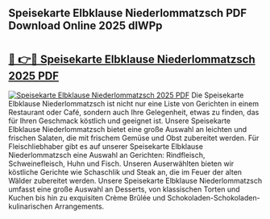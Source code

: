 ## Speisekarte Elbklause Niederlommatzsch PDF Download Online 2025 dIWPp

# <h2><a href="http://gca9goq.nevu.top/?p=Speisekarte+Elbklause+Niederlommatzsch">🔗 👉🔴 Speisekarte Elbklause Niederlommatzsch 2025 PDF</a></h2>

[![Speisekarte Elbklause Niederlommatzsch 2025 PDF](https://i.imgur.com/dBaPXMq.png)](http://gca9goq.nevu.top/?p=Speisekarte+Elbklause+Niederlommatzsch)
Die Speisekarte Elbklause Niederlommatzsch ist nicht nur eine Liste von Gerichten in einem Restaurant oder Café, sondern auch Ihre Gelegenheit, etwas zu finden, das für Ihren Geschmack köstlich und geeignet ist. Unsere Speisekarte Elbklause Niederlommatzsch bietet eine große Auswahl an leichten und frischen Salaten, die mit frischem Gemüse und Obst zubereitet werden. Für Fleischliebhaber gibt es auf unserer Speisekarte Elbklause Niederlommatzsch eine Auswahl an Gerichten: Rindfleisch, Schweinefleisch, Huhn und Fisch. Unseren Auserwählten bieten wir köstliche Gerichte wie Schaschlik und Steak an, die im Feuer der alten Wälder zubereitet werden. Unsere Speisekarte Elbklause Niederlommatzsch umfasst eine große Auswahl an Desserts, von klassischen Torten und Kuchen bis hin zu exquisiten Crème Brûlée und Schokoladen-Schokoladen-kulinarischen Arrangements.
